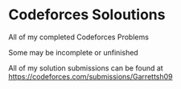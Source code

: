 # Codeforces Soloutions
 All of my completed Codeforces Problems

 Some may be incomplete or unfinished

 All of my solution submissions can be found at https://codeforces.com/submissions/Garrettsh09
